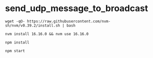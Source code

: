 # send_udp_message_to_broadcast

`wget -qO- https://raw.githubusercontent.com/nvm-sh/nvm/v0.39.2/install.sh | bash`

`nvm install 16.16.0 && nvm use 16.16.0`

`npm install`

`npm start`